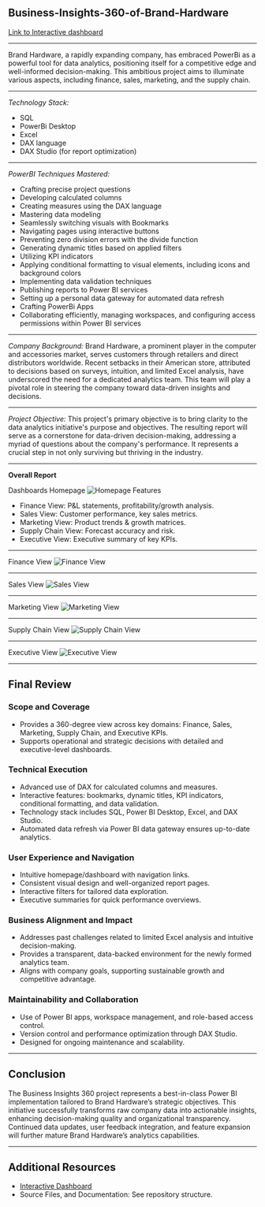 ## Business-Insights-360-of-Brand-Hardware

[Link to Interactive dashboard](https://app.powerbi.com/view?r=eyJrIjoiNTMzNjlmMjQtMDRhOS00ZmNkLWJjY2QtY2RkNzA1MmVmMjgyIiwidCI6ImFjZjRkYzIxLTAxYmUtNDlmNS1iN2UxLWFlMzYwOWJiZWJjNSJ9&pageName=6809e0b038c812e809ee)

---

Brand Hardware, a rapidly expanding company, has embraced PowerBi as a powerful tool for data analytics, positioning itself for a competitive edge and well-informed decision-making. This ambitious project aims to illuminate various aspects, including finance, sales, marketing, and the supply chain.

---

*Technology Stack:*
- SQL
- PowerBi Desktop
- Excel
- DAX language
- DAX Studio (for report optimization)

---

*PowerBI Techniques Mastered:*
- Crafting precise project questions
- Developing calculated columns
- Creating measures using the DAX language
- Mastering data modeling
- Seamlessly switching visuals with Bookmarks
- Navigating pages using interactive buttons
- Preventing zero division errors with the divide function
- Generating dynamic titles based on applied filters
- Utilizing KPI indicators
- Applying conditional formatting to visual elements, including icons and background colors
- Implementing data validation techniques
- Publishing reports to Power BI services
- Setting up a personal data gateway for automated data refresh
- Crafting PowerBi Apps
- Collaborating efficiently, managing workspaces, and configuring access permissions within Power BI services

---

*Company Background:*
Brand Hardware, a prominent player in the computer and accessories market, serves customers through retailers and direct distributors worldwide. Recent setbacks in their American store, attributed to decisions based on surveys, intuition, and limited Excel analysis, have underscored the need for a dedicated analytics team. This team will play a pivotal role in steering the company toward data-driven insights and decisions.

---

*Project Objective:*
This project's primary objective is to bring clarity to the data analytics initiative's purpose and objectives. The resulting report will serve as a cornerstone for data-driven decision-making, addressing a myriad of questions about the company's performance. It represents a crucial step in not only surviving but thriving in the industry.

---

**Overall Report**

Dashboards Homepage 
![Homepage](https://github.com/pyankitpoddar/Business-Insights-360-of-Brand-Hardware/blob/bd59b7e0ecabf802b9a9ca84d7c70d2b2cbabe3e/Visuals/homepage.png)
Features
- Finance View: P&L statements, profitability/growth analysis.
- Sales View: Customer performance, key sales metrics.
- Marketing View: Product trends & growth matrices.
- Supply Chain View: Forecast accuracy and risk.
- Executive View: Executive summary of key KPIs.

---

Finance View
![Finance View](https://github.com/pyankitpoddar/Business-Insights-360-of-Brand-Hardware/blob/f30554e9d966b69cf90e1a0dc8ba3ce05fd70e3f/Visuals/finance.png)

---

Sales View
![Sales View](https://github.com/pyankitpoddar/Business-Insights-360-of-Brand-Hardware/blob/f30554e9d966b69cf90e1a0dc8ba3ce05fd70e3f/Visuals/sales.png)

---

Marketing View
![Marketing View](https://github.com/pyankitpoddar/Business-Insights-360-of-Brand-Hardware/blob/f30554e9d966b69cf90e1a0dc8ba3ce05fd70e3f/Visuals/marketing.png)

---

Supply Chain View
![Supply Chain View](https://github.com/pyankitpoddar/Business-Insights-360-of-Brand-Hardware/blob/f30554e9d966b69cf90e1a0dc8ba3ce05fd70e3f/Visuals/supply%20chain.png)

---

Executive View
![Executive View](https://github.com/pyankitpoddar/Business-Insights-360-of-Brand-Hardware/blob/f30554e9d966b69cf90e1a0dc8ba3ce05fd70e3f/Visuals/executive.png)

---

## Final Review

### Scope and Coverage
- Provides a 360-degree view across key domains: Finance, Sales, Marketing, Supply Chain, and Executive KPIs.
- Supports operational and strategic decisions with detailed and executive-level dashboards.

### Technical Execution
- Advanced use of DAX for calculated columns and measures.
- Interactive features: bookmarks, dynamic titles, KPI indicators, conditional formatting, and data validation.
- Technology stack includes SQL, Power BI Desktop, Excel, and DAX Studio.
- Automated data refresh via Power BI data gateway ensures up-to-date analytics.

### User Experience and Navigation
- Intuitive homepage/dashboard with navigation links.
- Consistent visual design and well-organized report pages.
- Interactive filters for tailored data exploration.
- Executive summaries for quick performance overviews.

### Business Alignment and Impact
- Addresses past challenges related to limited Excel analysis and intuitive decision-making.
- Provides a transparent, data-backed environment for the newly formed analytics team.
- Aligns with company goals, supporting sustainable growth and competitive advantage.

### Maintainability and Collaboration
- Use of Power BI apps, workspace management, and role-based access control.
- Version control and performance optimization through DAX Studio.
- Designed for ongoing maintenance and scalability.

---

## Conclusion

The Business Insights 360 project represents a best-in-class Power BI implementation tailored to Brand Hardware’s strategic objectives. This initiative successfully transforms raw company data into actionable insights, enhancing decision-making quality and organizational transparency. Continued data updates, user feedback integration, and feature expansion will further mature Brand Hardware’s analytics capabilities.

---

## Additional Resources

- [Interactive Dashboard](https://app.powerbi.com/view?r=eyJrIjoiNTMzNjlmMjQtMDRhOS00ZmNkLWJjY2QtY2RkNzA1MmVmMjgyIiwidCI6ImFjZjRkYzIxLTAxYmUtNDlmNS1iN2UxLWFlMzYwOWJiZWJjNSJ9&pageName=6809e0b038c812e809ee)
- Source Files, and Documentation: See repository structure.
